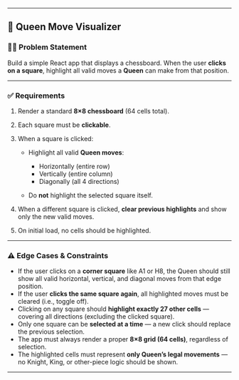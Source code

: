 
---

## 👑 Queen Move Visualizer

### 👨‍🎓 Problem Statement

Build a simple React app that displays a chessboard. When the user **clicks on a square**, highlight all valid moves a **Queen** can make from that position.

---

### ✅ Requirements

1. Render a standard **8×8 chessboard** (64 cells total).
2. Each square must be **clickable**.
3. When a square is clicked:

   * Highlight all valid **Queen moves**:

     * Horizontally (entire row)
     * Vertically (entire column)
     * Diagonally (all 4 directions)
   * Do **not** highlight the selected square itself.
4. When a different square is clicked, **clear previous highlights** and show only the new valid moves.
5. On initial load, no cells should be highlighted.

---

### ⚠️ Edge Cases & Constraints

* If the user clicks on a **corner square** like A1 or H8, the Queen should still show all valid horizontal, vertical, and diagonal moves from that edge position.
* If the user **clicks the same square again**, all highlighted moves must be cleared (i.e., toggle off).
* Clicking on any square should **highlight exactly 27 other cells** — covering all directions (excluding the clicked square).
* Only one square can be **selected at a time** — a new click should replace the previous selection.
* The app must always render a proper **8×8 grid (64 cells)**, regardless of selection.
* The highlighted cells must represent **only Queen’s legal movements** — no Knight, King, or other-piece logic should be shown.

---

